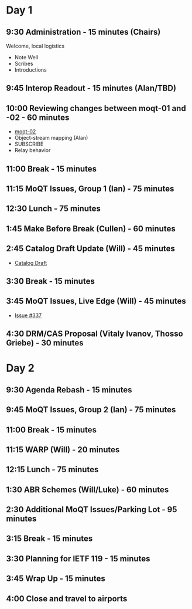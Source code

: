 # Day 1

## 9:30 Administration - 15 minutes (Chairs)
Welcome, local logistics   
* Note Well                   
* Scribes
* Introductions

## 9:45 Interop Readout - 15 minutes (Alan/TBD)

## 10:00 Reviewing changes between moqt-01 and -02 - 60 minutes
* [moqt-02](https://datatracker.ietf.org/doc/draft-ietf-moq-transport/02/)
* Object-stream mapping (Alan)
* SUBSCRIBE
* Relay behavior

## 11:00 Break - 15 minutes

## 11:15 MoQT Issues, Group 1 (Ian) - 75 minutes

## 12:30 Lunch - 75 minutes

## 1:45 Make Before Break (Cullen) - 60 minutes

## 2:45 Catalog Draft Update (Will) - 45 minutes
* [Catalog Draft](https://datatracker.ietf.org/doc/draft-wilaw-moq-catalogformat/)
  
## 3:30 Break - 15 minutes

## 3:45 MoQT Issues, Live Edge (Will) - 45 minutes
* [Issue #337](https://github.com/moq-wg/moq-transport/issues/337)

## 4:30 DRM/CAS Proposal (Vitaly Ivanov, Thosso Griebe) - 30 minutes

# Day 2

## 9:30 Agenda Rebash - 15 minutes

## 9:45 MoQT Issues, Group 2 (Ian) - 75 minutes

## 11:00 Break - 15 minutes

## 11:15 WARP (Will) - 20 minutes

## 12:15 Lunch - 75 minutes

## 1:30 ABR Schemes (Will/Luke) - 60 minutes

## 2:30 Additional MoQT Issues/Parking Lot - 95 minutes

## 3:15 Break - 15 minutes

## 3:30 Planning for IETF 119 - 15 minutes

## 3:45 Wrap Up - 15 minutes

## 4:00 Close and travel to airports
